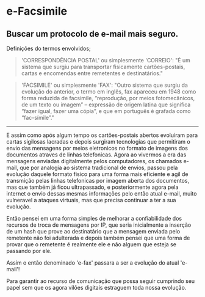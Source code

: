 # e-Facsimile
Buscar um protocolo de e-mail mais seguro.
-----------------------------------------------------------------------
Definições do termos envolvidos;

>'CORRESPONDÊNCIA POSTAL' ou simplesmente 'CORREIO':
"É um sistema que surgiu para transportar fisicamente cartões-postais, 
cartas e encomendas entre remetentes e destinatários."

>'FACSIMILE' ou simplesmente 'FAX':
"Outro sistema que surgiu da evolução do anterior, o termo em inglês,
fax apareceu em 1948 como forma reduzida de facsimile, “reprodução,
por meios fotomecânicos, de um texto ou imagem” – expressão de origem
latina que significa “fazer igual, fazer uma cópia”, e que em português
é grafada como “fac-símile”."
-----------------------------------------------------------------------

E assim como após algum tempo os cartões-postais abertos evoluiram para 
cartas sigilosas lacradas e depois surgiram tecnologias que permitiram 
o envio das mensagens por meios eletronicos no formato de imagens dos 
documentos atraves de linhas telefonicas. 
Agora ao vivermos a era das mensagens enviadas digitalmente pelos 
computadores, os chamados e-mail, que por analogia ao sistema tradicional 
de envios, passou pela evolução daquele formato fisico para uma forma 
mais eficiente e agil de transmição pelas linhas telefonicas por imagem 
aberta dos documentos, mas que também já ficou ultrapassado, e posteriormente 
agora pela internet o envio dessas mesmas informações pelo então atual 
e-mail, muito vulneravel a ataques virtuais, mas que precisa continuar a 
ter a sua evolução.

Então pensei em uma forma simples de melhorar a confiabilidade dos recursos 
de troca de mensagens por IP, que seria inicialmente a inserção de um hash 
que prove ao destinatário que a mensagem enviada pelo remetente não foi 
adulterada e depois também pensei que uma forma de provar que o remetente 
é realmente ele e não alguem que esteja se passando por ele.

Assim o então denominado 'e-fax' passara a ser a evolução do atual 'e-mail'!

Para garantir ao recurso de comunicação que possa seguir cumprindo seu papel 
sem que os agora vilões digitais estraguem toda nossa evolução.

